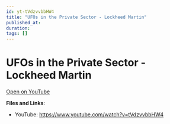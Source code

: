 ```yaml
---
id: yt-tVdzvvbbHW4
title: "UFOs in the Private Sector - Lockheed Martin"
published_at: 
duration: 
tags: []
---
```


# UFOs in the Private Sector - Lockheed Martin

[Open on YouTube](https://www.youtube.com/watch?v=tVdzvvbbHW4)

**Files and Links**:
- YouTube: https://www.youtube.com/watch?v=tVdzvvbbHW4
